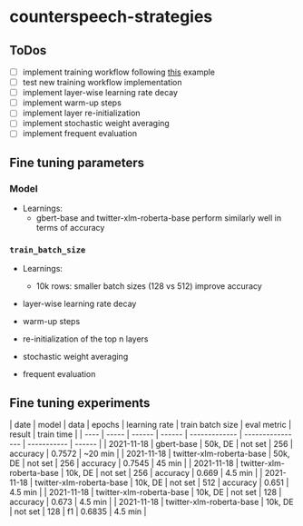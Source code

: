 # counterspeech-strategies

## ToDos
- [ ] implement training workflow following [this](https://towardsdatascience.com/transformers-can-you-rate-the-complexity-of-reading-passages-17c76da3403) example
- [ ] test new training workflow implementation
- [ ] implement layer-wise learning rate decay
- [ ] implement warm-up steps
- [ ] implement layer re-initialization
- [ ] implement stochastic weight averaging
- [ ] implement frequent evaluation

## Fine tuning parameters
### Model
* Learnings:
    * gbert-base and twitter-xlm-roberta-base perform similarly well in terms of accuracy
### `train_batch_size`
* Learnings:
    * 10k rows: smaller batch sizes (128 vs 512) improve accuracy

* layer-wise learning rate decay
* warm-up steps
* re-initialization of the top n layers
* stochastic weight averaging
* frequent evaluation

## Fine tuning experiments
| date | model | data | epochs | learning rate | train batch size | eval metric | result | train time |
| ---- | ----- | ------ | ------ | ------------- | ---------------- | ----------- | ------ |
| 2021-11-18 | gbert-base | 50k, DE | not set | 256 | accuracy | 0.7572 | ~20 min |
| 2021-11-18 | twitter-xlm-roberta-base | 50k, DE | not set | 256 | accuracy | 0.7545 | 45 min |
| 2021-11-18 | twitter-xlm-roberta-base | 10k, DE | not set | 256 | accuracy | 0.669 | 4.5 min |
| 2021-11-18 | twitter-xlm-roberta-base | 10k, DE | not set | 512 | accuracy | 0.651 | 4.5 min |
| 2021-11-18 | twitter-xlm-roberta-base | 10k, DE | not set | 128 | accuracy | 0.673 | 4.5 min |
| 2021-11-18 | twitter-xlm-roberta-base | 10k, DE | not set | 128 | f1 | 0.6835 | 4.5 min |
